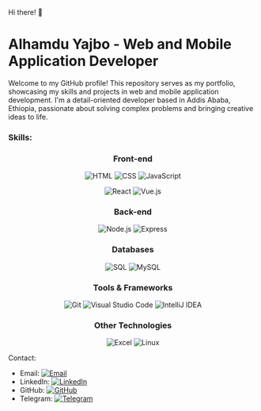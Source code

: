 Hi there! 👋

# Alhamdu Yajbo - Web and Mobile Application Developer

Welcome to my GitHub profile! This repository serves as my portfolio, showcasing my skills and projects in web and mobile application development. I'm a detail-oriented developer based in Addis Ababa, Ethiopia, passionate about solving complex problems and bringing creative ideas to life.

### Skills: 

<div align="center">

### Front-end

![HTML](https://img.shields.io/badge/-HTML-E34F26?logo=html5&logoColor=white) ![CSS](https://img.shields.io/badge/-CSS-1572B6?logo=css3&logoColor=white) ![JavaScript](https://img.shields.io/badge/-JavaScript-F7DF1E?logo=javascript&logoColor=black)

![React](https://img.shields.io/badge/-React-61DAFB?logo=react&logoColor=black) ![Vue.js](https://img.shields.io/badge/-Vue.js-4FC08D?logo=vue.js&logoColor=white)

### Back-end

![Node.js](https://img.shields.io/badge/-Node.js-339933?logo=node.js&logoColor=white) ![Express](https://img.shields.io/badge/-Express-FCC624?logo=express&logoColor=black)

### Databases

![SQL](https://img.shields.io/badge/-SQL-4479A1?logo=sql&logoColor=white) ![MySQL](https://img.shields.io/badge/-MySQL-4479A1?logo=mysql&logoColor=white)

### Tools & Frameworks

![Git](https://img.shields.io/badge/-Git-F05032?logo=git&logoColor=white) ![Visual Studio Code](https://img.shields.io/badge/-Visual_Studio_Code-007ACC?logo=visual-studio-code&logoColor=white) ![IntelliJ IDEA](https://img.shields.io/badge/-IntelliJ_IDEA-000000?logo=intellij-idea&logoColor=white)

### Other Technologies

![Excel](https://img.shields.io/badge/-Excel-217346?logo=microsoft-excel&logoColor=white) ![Linux](https://img.shields.io/badge/-Linux-FCC624?logo=linux&logoColor=black)

</div>



Contact:
- Email: [![Email](https://img.shields.io/badge/Email-Message-blue?logo=email&style=social)](mailto:www.alex94lykam@gmail.com)
- LinkedIn: [![LinkedIn](https://img.shields.io/badge/LinkedIn-Connect-blue?logo=linkedin&style=social)](www.linkedin.com/in/alhamdu-yajbo-5aa8b821a)
- GitHub: [![GitHub](https://img.shields.io/badge/GitHub-Follow-black?logo=github&style=social)](https://github.com/Lykamopia)
- Telegram: [![Telegram](https://img.shields.io/badge/Telegram-Message-blue?logo=telegram&style=social)](https://t.me/alex94lykam)

